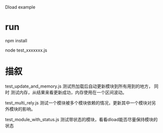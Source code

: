 
Dload example 

# run

npm install


node test_xxxxxxx.js

# 描叙


test_update_and_memory.js 测试热加载后自动更新模块到所有用到的地方， 同时 测试内存，从结果来看更新成功，内存使用在一个区间波动。



test_multi_rely.js 测试一个模块被多个模块依赖的情况，更新其中一个模块对另外模块的影响。



test_module_with_status.js 测试带状态的模块，看看dload能否尽量保持模块的状态
